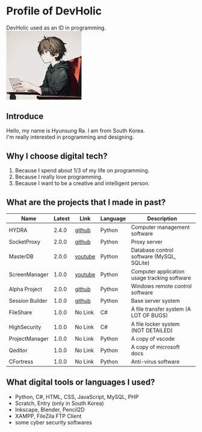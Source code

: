 # Profile of DevHolic
DevHolic used as an ID in programming.<br>
<img src="DevHolic.jpg" width="200">

## Introduce
Hello, my name is Hyunsung Ra. I am from South Korea.<br>
I'm really interested in programming and designing.<br>

## Why I choose digital tech?
1. Because I spend about 1/3 of my life on programming.
2. Because I really love programming.
3. Because I want to be a creative and intelligent person.

## What are the projects that I made in past?
| Name | Latest | Link | Language | Description |
| ---- | -------| ---- | -------- | ----------- |
| HYDRA | 2.4.0 | [github](https://github.com/nexaofficialcompany/HYDRA) | Python | Computer management software |
| SocketProxy | 2.0.0 | [github](https://github.com/nexaofficialcompany/SocketProxy) | Python | Proxy server |
| MasterDB | 2.0.0 | [youtube](https://www.youtube.com/watch?v=8Dw8d7F6gx4) | Python | Database control software (MySQL, SQLite) |
| ScreenManager | 1.0.0 | [youtube](https://www.youtube.com/watch?v=g--CLwM--tA) | Python | Computer application usage tracking software |
| Alpha Project | 2.0.0 | [github](https://github.com/rajashua/Alpha/) | Python | Windows remote control software |
| Session Builder | 1.0.0 | [github](https://github.com/rajashua/SessionBuilder/) | Python | Base server system |
| FileShare | 1.0.0 | No Link | C# | A file transfer system (A LOT OF BUGS) |
| HighSecurity | 1.0.0 | No Link | C# | A file locker system (NOT DETAILED) |
| ProjectManager | 1.0.0 | No Link | Python | A copy of vscode |
| Qeditor | 1.0.0 | No Link | Python | A copy of microsoft docs |
| CFortress | 1.0.0 | No Link | Python | Anti-virus software |


## What digital tools or languages I used?
 - Python, C#, HTML, CSS, JavaScript, MySQL, PHP
 - Scratch, Entry (only in South Korea)
 - Inkscape, Blender, Pencil2D
 - XAMPP, FileZila FTP Client
 - some cyber security softwares
